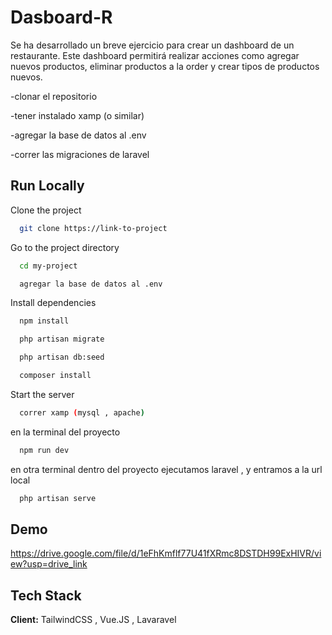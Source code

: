 
# Dasboard-R

Se ha desarrollado un breve ejercicio para crear un dashboard de un restaurante. Este dashboard permitirá realizar acciones como agregar nuevos productos, eliminar productos a la order y crear tipos de productos nuevos.




-clonar el repositorio

-tener instalado xamp (o similar)

-agregar la base de datos al .env

-correr las migraciones de laravel
## Run Locally

Clone the project

```bash
  git clone https://link-to-project
```

Go to the project directory

```bash
  cd my-project
```
```bash
  agregar la base de datos al .env 
```
Install dependencies

```bash
  npm install
```
```bash
  php artisan migrate
```
```bash
  php artisan db:seed
```
```bash
  composer install
```


Start the server

```bash
  correr xamp (mysql , apache)
```
en la terminal del proyecto
```bash
  npm run dev
```
en otra terminal dentro del proyecto ejecutamos laravel , y entramos a la url local 

```bash
  php artisan serve
```

## Demo

https://drive.google.com/file/d/1eFhKmflf77U41fXRmc8DSTDH99ExHIVR/view?usp=drive_link


## Tech Stack

**Client:** TailwindCSS , Vue.JS , Lavaravel

